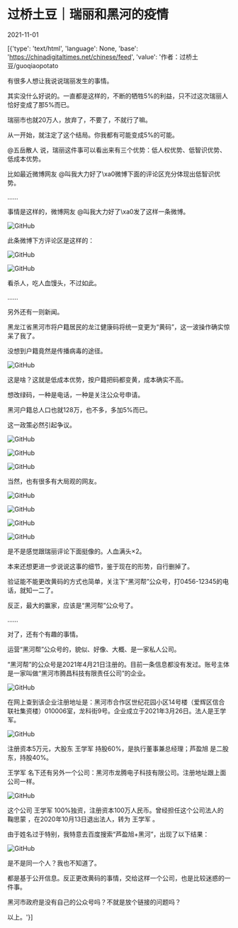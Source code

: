 # 过桥土豆｜瑞丽和黑河的疫情

2021-11-01

[{'type': 'text/html', 'language': None, 'base': 'https://chinadigitaltimes.net/chinese/feed', 'value': '作者：过桥土豆/guoqiaopotato

有很多人想让我说说瑞丽发生的事情。

其实没什么好说的。一直都是这样的，不断的牺牲5%的利益，只不过这次瑞丽人恰好变成了那5%而已。

瑞丽市也就20万人，放弃了，不要了，不就行了嘛。

从一开始，就注定了这个结局。你我都有可能变成5%的可能。

@五岳散人 说，瑞丽这件事可以看出来有三个优势：低人权优势、低智识优势、低成本优势。

比如最近微博网友 @叫我大力好了\xa0微博下面的评论区充分体现出低智识优势。

……

事情是这样的，微博网友 @叫我大力好了\xa0发了这样一条微博。

![GitHub](https://chinadigitaltimes.net/chinese/files/2021/11/post-672715-617faced2a78b.)

此条微博下方评论区是这样的：

![GitHub](https://chinadigitaltimes.net/chinese/files/2021/11/post-672715-617faced34c5a.)

![GitHub](https://chinadigitaltimes.net/chinese/files/2021/11/post-672715-617faced474c2.)

看杀人，吃人血馒头，不过如此。

……

另外还有一则新闻。

黑龙江省黑河市将户籍居民的龙江健康码将统一变更为“黄码”，这一波操作确实惊呆了我了。

没想到户籍竟然是传播病毒的途径。

![GitHub](https://chinadigitaltimes.net/chinese/files/2021/11/post-672715-617faced5197e.)

这是啥？这就是低成本优势，按户籍把码都变黄，成本确实不高。

想改绿码，一种是电话，一种是关注公众号申请。

黑河户籍总人口也就128万，也不多，多加5%而已。

这一政策必然引起争议。

![GitHub](https://chinadigitaltimes.net/chinese/files/2021/11/post-672715-617faced58f0c.)

![GitHub](https://chinadigitaltimes.net/chinese/files/2021/11/post-672715-617faced609f1.)

![GitHub](https://chinadigitaltimes.net/chinese/files/2021/11/post-672715-617faced6a4f3.)

当然，也有很多有大局观的网友。

![GitHub](https://chinadigitaltimes.net/chinese/files/2021/11/post-672715-617faced73650.)

![GitHub](https://chinadigitaltimes.net/chinese/files/2021/11/post-672715-617faced7c01b.)

![GitHub](https://chinadigitaltimes.net/chinese/files/2021/11/post-672715-617faced839e4.)

![GitHub](https://chinadigitaltimes.net/chinese/files/2021/11/post-672715-617faced8ac8d.)

是不是感觉跟瑞丽评论下面挺像的。人血满头×2。

本来还想更进一步说说这事的细节，鉴于现在的形势，自行删掉了。

验证能不能更改黄码的方式也简单，关注下“黑河帮”公众号，打0456-12345的电话，就知一二了。

反正，最大的赢家，应该是“黑河帮”公众号了。

……

对了，还有个有趣的事情。

运营“黑河帮”公众号的，貌似、好像、大概、是一家私人公司。

“黑河帮”的公众号是2021年4月21日注册的。目前一条信息都没有发过。账号主体是一家叫做“黑河市腾昌科技有限责任公司”的企业。

![GitHub](https://chinadigitaltimes.net/chinese/files/2021/11/post-672715-617faced92cf2.)

在网上查到该企业注册地址是：黑河市合作区世纪花园小区14号楼（爱辉区信合联社集资楼）010006室，龙科街9号。企业成立于2021年3月26日。法人是王学军。

![GitHub](https://chinadigitaltimes.net/chinese/files/2021/11/post-672715-617faced9a5c3.)

注册资本5万元，大股东 王学军 持股60%，是执行董事兼总经理；芦盈旭 是二股东，持股40%。

王学军 名下还有另外一个公司：黑河市龙腾电子科技有限公司。注册地址跟上面公司一样。

![GitHub](https://chinadigitaltimes.net/chinese/files/2021/11/post-672715-617faceda2de3.)

这个公司 王学军 100%独资，注册资本100万人民币。曾经担任这个公司法人的 鞠思蒙 ，在2020年10月13日退出法人，转为 王学军 。

由于姓名过于特别，我特意去百度搜索“芦盈旭+黑河”，出现了以下结果：

![GitHub](https://chinadigitaltimes.net/chinese/files/2021/11/post-672715-617faceda95eb.)

是不是同一个人？我也不知道了。

都是基于公开信息。反正更改黄码的事情，交给这样一个公司，也是比较迷惑的一件事。

黑河市政府是没有自己的公众号吗？不就是放个链接的问题吗？

以上。'}]